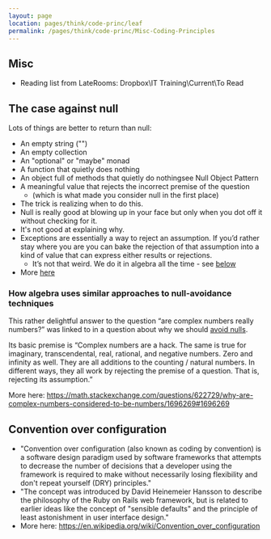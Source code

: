 ```yaml
---
layout: page
location: pages/think/code-princ/leaf
permalink: /pages/think/code-princ/Misc-Coding-Principles
---
```



## Misc

- Reading list from LateRooms: Dropbox\IT Training\Current\To Read

## The case against null

Lots of things are better to return than null:
  - An empty string ("")
  - An empty collection
  - An "optional" or "maybe" monad
  - A function that quietly does nothing
  - An object full of methods that quietly do nothingsee Null Object Pattern
  - A meaningful value that rejects the incorrect premise of the question
    - (which is what made you consider null in the first place)
- The trick is realizing when to do this. 
- Null is really good at blowing up in your face but only when you dot off it without checking for it. 
- It's not good at explaining why.
- Exceptions are essentially a way to reject an assumption. If you’d rather stay where you are you can bake the rejection of that assumption into a kind of value that can express either results or rejections. 
  - It’s not that weird. We do it in algebra all the time - see [below](<#how algebra uses similar approaches to null avoidance techniques>)
- More [here](https://softwareengineering.stackexchange.com/questions/373751/if-nulls-are-evil-what-should-be-used-when-a-value-can-be-meaningfully-absent)

### How algebra uses similar approaches to null-avoidance techniques

This rather delightful answer to the question “are complex numbers really numbers?” was linked to in a question about why we should [avoid nulls](<#the case against null>).

Its basic premise is “Complex numbers are a hack. The same is true for imaginary, transcendental, real, rational, and negative numbers. Zero and infinity as well. They are all additions to the counting / natural numbers. In different ways, they all work by rejecting the premise of a question. That is, rejecting its assumption.”

More here: https://math.stackexchange.com/questions/622729/why-are-complex-numbers-considered-to-be-numbers/1696269#1696269

## Convention over configuration

- "Convention over configuration (also known as coding by convention) is a software design paradigm used by software frameworks that attempts to decrease the number of decisions that a developer using the framework is required to make without necessarily losing flexibility and don't repeat yourself (DRY) principles."
- "The concept was introduced by David Heinemeier Hansson to describe the philosophy of the Ruby on Rails web framework, but is related to earlier ideas like the concept of "sensible defaults" and the principle of least astonishment in user interface design."
- More here: https://en.wikipedia.org/wiki/Convention_over_configuration